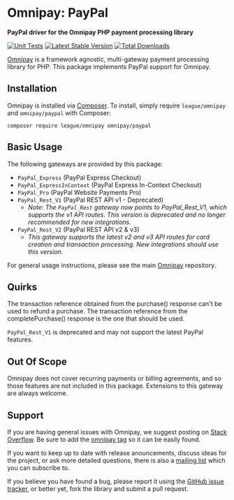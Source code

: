 # Omnipay: PayPal

**PayPal driver for the Omnipay PHP payment processing library**

[![Unit Tests](https://github.com/thephpleague/omnipay-paypal/actions/workflows/run-tests.yml/badge.svg)](https://github.com/thephpleague/omnipay-paypal/actions/workflows/run-tests.yml)
[![Latest Stable Version](https://poser.pugx.org/omnipay/paypal/version.png)](https://packagist.org/packages/omnipay/paypal)
[![Total Downloads](https://poser.pugx.org/omnipay/paypal/d/total.png)](https://packagist.org/packages/omnipay/paypal)

[Omnipay](https://github.com/thephpleague/omnipay) is a framework agnostic, multi-gateway payment
processing library for PHP. This package implements PayPal support for Omnipay.

## Installation

Omnipay is installed via [Composer](http://getcomposer.org/). To install, simply require `league/omnipay` and `omnipay/paypal` with Composer:

```
composer require league/omnipay omnipay/paypal
```


## Basic Usage

The following gateways are provided by this package:

* `PayPal_Express` (PayPal Express Checkout)
* `PayPal_ExpressInContext` (PayPal Express In-Context Checkout)
* `PayPal_Pro` (PayPal Website Payments Pro)
* `PayPal_Rest_V1` (PayPal REST API v1 - Deprecated)
    * *Note: The `PayPal_Rest` gateway now points to PayPal_Rest_V1, which supports the v1 API routes. This version is deprecated and no longer recommended for new integrations.*
* `PayPal_Rest_V2` (PayPal REST API v2 & v3)
    * *This gateway supports the latest v2 and v3 API routes for card creation and transaction processing. New integrations should use this version.*

For general usage instructions, please see the main [Omnipay](https://github.com/thephpleague/omnipay)
repository.

## Quirks

The transaction reference obtained from the purchase() response can't be used to refund a purchase. The transaction reference from the completePurchase() response is the one that should be used.

`PayPal_Rest_V1` is deprecated and may not support the latest PayPal features.

## Out Of Scope

Omnipay does not cover recurring payments or billing agreements, and so those features are not included in this package. Extensions to this gateway are always welcome. 

## Support

If you are having general issues with Omnipay, we suggest posting on
[Stack Overflow](http://stackoverflow.com/). Be sure to add the
[omnipay tag](http://stackoverflow.com/questions/tagged/omnipay) so it can be easily found.

If you want to keep up to date with release anouncements, discuss ideas for the project,
or ask more detailed questions, there is also a [mailing list](https://groups.google.com/forum/#!forum/omnipay) which
you can subscribe to.

If you believe you have found a bug, please report it using the [GitHub issue tracker](https://github.com/thephpleague/omnipay-paypal/issues),
or better yet, fork the library and submit a pull request.
